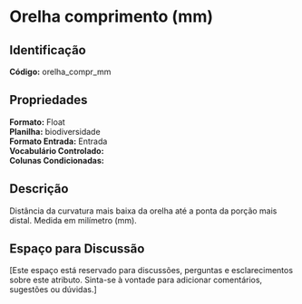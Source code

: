 # Orelha comprimento (mm)

## Identificação
**Código:** orelha_compr_mm

## Propriedades
**Formato:** Float  
**Planilha:** biodiversidade  
**Formato Entrada:** Entrada  
**Vocabulário Controlado:**   
**Colunas Condicionadas:**   

## Descrição
Distância da curvatura mais baixa da orelha até a ponta da porção mais distal. Medida em milímetro (mm).

## Espaço para Discussão
[Este espaço está reservado para discussões, perguntas e esclarecimentos sobre este atributo. Sinta-se à vontade para adicionar comentários, sugestões ou dúvidas.]
